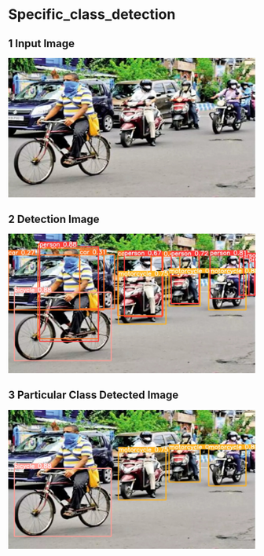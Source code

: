 # Specific_class_detection
## 1 Input Image
<img src="jpg.jpg">

## 2 Detection Image 
<img src="jpg (2).jpg">

## 3 Particular Class Detected Image
<img src="jpg (1).jpg">

